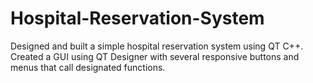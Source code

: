 # Hospital-Reservation-System
Designed and built a simple hospital reservation system using QT C++. Created a GUI using QT Designer with several responsive buttons and menus that call designated functions.
